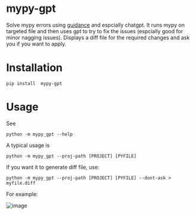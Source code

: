 # mypy-gpt
Solve mypy errors using [guidance](https://github.com/microsoft/guidance) and espcially chatgpt.
It runs mypy on targeted file and then uses gpt to try to fix the issues (espcially good for minor nagging issues).
Displays a diff file for the required changes and ask you if you want to apply. 

# Installation
```
pip install  mypy-gpt
```

# Usage
See 
```
python -m mypy_gpt --help 
```

A typical usage is 
```
python -m mypy_gpt --proj-path [PROJECT] [PYFILE]
```

If you want it to generate diff file, use: 

```
python -m mypy_gpt --proj-path [PROJECT] [PYFILE] --dont-ask > myfile.diff
```


For example: 

![image](https://github.com/eyalk11/mypy-gpt/assets/72234965/6b07e20f-2c9b-411b-b294-3f47a639c4d8)



